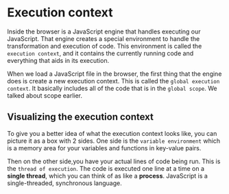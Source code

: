 # Execution context

Inside the browser is a JavaScript engine that handles executing our JavaScript. That engine creates a special environment to handle the transformation and execution of code. This environment is called the `execution context`, and it contains the currently running code and everything that aids in its execution.

When we load a JavaScript file in the browser, the first thing that the engine does is create a new execution context. This is called the `global execution context`. It basically includes all of the code that is in the `global scope`. We talked about scope earlier.

## Visualizing the execution context

To give you a better idea of what the execution context looks like, you can picture it as a box with 2 sides. One side is the `variable environment` which is a memory area for your variables and functions in key-value pairs.

Then on the other side,you have your actual lines of code being run. This is the `thread of execution`. The code is executed one line at a time on a **single thread**, which you can think of as like a **process**. JavaScript is a single-threaded, synchronous language.
